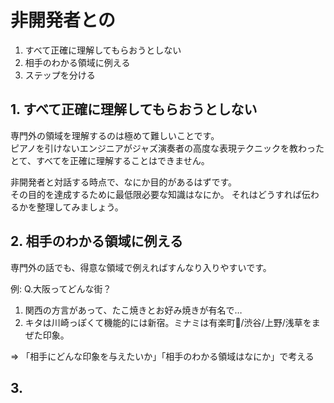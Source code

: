 # 非開発者との

1. すべて正確に理解してもらおうとしない
2. 相手のわかる領域に例える
3. ステップを分ける

## 1. すべて正確に理解してもらおうとしない

専門外の領域を理解するのは極めて難しいことです。  
ピアノを引けないエンジニアがジャズ演奏者の高度な表現テクニックを教わったとて、すべてを正確に理解することはできません。

非開発者と対話する時点で、なにか目的があるはずです。  
その目的を達成するために最低限必要な知識はなにか。
それはどうすれば伝わるかを整理してみましょう。

## 2. 相手のわかる領域に例える

専門外の話でも、得意な領域で例えればすんなり入りやすいです。

例: Q.大阪ってどんな街？
1. 関西の方言があって、たこ焼きとお好み焼きが有名で…
2. キタは川崎っぽくて機能的には新宿。ミナミは有楽町/渋谷/上野/浅草をまぜた印象。

=> 「相手にどんな印象を与えたいか」「相手のわかる領域はなにか」で考える

## 3. 